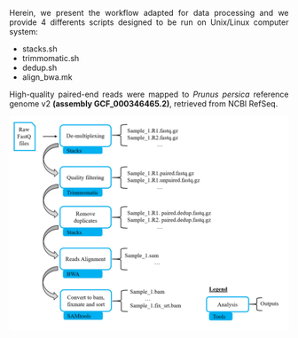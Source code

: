 <div align="justify">



Herein, we present the workflow adapted for data processing and we provide 4 differents scripts designed to be run on Unix/Linux computer system:
-  stacks.sh
-  trimmomatic.sh
-  dedup.sh
-  align_bwa.mk

High-quality paired-end reads were mapped to *Prunus persica* reference genome v2 **(assembly GCF_000346465.2)**, retrieved from NCBI RefSeq. 


<img src="https://github.com/najlaksouri/GWAS-Workflow/blob/main/Images/Workflow600.png">



</div>
